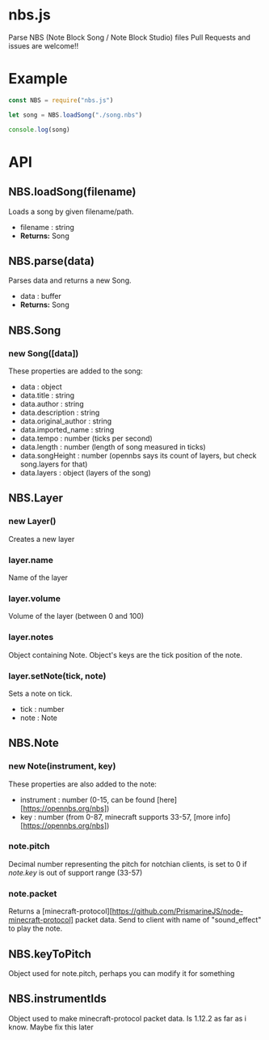 # nbs.js
 Parse NBS (Note Block Song / Note Block Studio)  files
Pull Requests and issues are welcome!!

# Example

```js
const NBS = require("nbs.js")

let song = NBS.loadSong("./song.nbs")

console.log(song)
```

# API

## NBS.loadSong(filename)
Loads a song by given filename/path.
- filename : string
- **Returns:** Song

## NBS.parse(data)
Parses data and returns a new Song.
- data : buffer
- **Returns:** Song

## NBS.Song

### new Song([data])
These properties are added to the song:
- data : object
- data.title : string
- data.author : string
- data.description : string
- data.original_author : string
- data.imported_name : string
- data.tempo : number (ticks per second)
- data.length : number (length of song measured in ticks)
- data.songHeight : number (opennbs says its count of layers, but check song.layers for that)
- data.layers : object<Layer> (layers of the song)

## NBS.Layer

### new Layer()
Creates a new layer

### layer.name
Name of the layer

### layer.volume
Volume of the layer (between 0 and 100)

### layer.notes
Object containing Note. Object's keys are the tick position of the note.

### layer.setNote(tick, note)
Sets a note on tick.
- tick : number
- note : Note

## NBS.Note

### new Note(instrument, key)
These properties are also added to the note:
- instrument : number (0-15, can be found [here][https://opennbs.org/nbs])
- key : number (from 0-87, minecraft supports 33-57, [more info][https://opennbs.org/nbs])

### note.pitch
Decimal number representing the pitch for notchian clients, is set to 0 if _note.key_ is out of support range (33-57)

### note.packet
Returns a [minecraft-protocol][https://github.com/PrismarineJS/node-minecraft-protocol] packet data.
Send to client with name of "sound_effect" to play the note.

## NBS.keyToPitch
Object used for note.pitch, perhaps you can modify it for something

## NBS.instrumentIds
Object used to make minecraft-protocol packet data. Is 1.12.2 as far as i know. Maybe fix this later